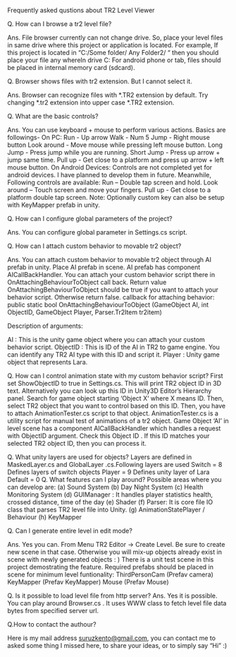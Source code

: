 


Frequently asked qustions about TR2 Level Viewer


Q. How can I browse a tr2 level file?

Ans.  File browser currently can not change drive. So, place your level  files in same drive where this project or application is located.  For example,
If this project is located in “C:/Some folder/ Any Folder2/ “  then  you should place your file any whereIn drive C:
For android phone or tab, files should be placed in internal memory card (sdcard). 

Q. Browser shows files with tr2 extension. But I cannot select it.

Ans.  Browser can recognize files with *.TR2 extension by default. Try changing *.tr2 extension into upper case *.TR2 extension.

Q. What are the basic controls?

Ans.  You can use keyboard + mouse to perform various actions. Basics are followings-
On PC:
Run - Up arrow
Walk - Num 5
Jump - Right mouse button
Look around - Move mouse while pressing left mouse button.
Long Jump - Press jump while you are running.
Short Jump - Press up arrow + jump same time.
Pull up -   Get close to a platform and press up arrow + left mouse button.
On Android Devices:
Controls are not completed yet for android devices. I have planned to develop them in future. Meanwhile, Following controls are available:
Run – Double tap screen and hold.
Look around – Touch screen and move your fingers.
Pull up -   Get close to a platform double tap screen.
Note: Optionally custom key can also be setup with KeyMapper prefab in unity.


Q. How can I configure global parameters of the project?


Ans. You can configure global parameter in Settings.cs script. 

Q. How can I attach custom behavior to movable tr2 object?

Ans. You can attach custom behavior to movable tr2 object through AI prefab in unity. Place AI prefab in scene.
AI prefab has component AICallBackHandler. You can attach your custom behavior script there in OnAttachingBehaviourToObject call back.
Return value OnAttachingBehaviourToObject should be true if you want to attach your behavior script. Otherwise return false.
callback for attaching behavior:
public static bool OnAttachingBehaviourToObject (GameObject AI, int ObjectID, GameObject Player, Parser.Tr2Item tr2item)

Description of arguments:

AI  		: This is the unity game object where you can attach your custom behavior script.
ObjectID            : This is ID of the AI in TR2 to game engine. You can identify any TR2 AI type with this ID and script it.
Player		: Unity game object that represents Lara.



Q. How can I control animation state with my custom behavior script?
First set ShowObjectID to true in Settings.cs. This will print TR2 object ID in 3D text.  Alternatively you can look up this ID in Unity3D Editor’s Hierarchy panel. Search for game object starting ‘Object X‘ where X means ID.
Then, select TR2 object that you want to control based on this ID.
Then, you have to attach AnimationTester.cs script to that object. AnimationTester.cs is a utility script for manual test of animations of a tr2 object.
Game Object ‘AI’ in level scene has a component AICallBackHandler  which handles a request with ObjectID argument. Check this Object ID . If this ID matches your selected TR2 object ID, then you can process it.

Q. What unity layers are used for objects?
    Layers are defined in MaskedLayer.cs and GlobalLayer .cs.Following layers are used
   	Switch = 8       Defines layers of switch objects
	Player = 9       Defines unity layer of Lara
	Default = 0
Q. What features can I play around?
    Possible areas where you can develop are:
(a) Sound System
 (b) Day Night System
 (c) Health Monitoring System
 (d) GUIManager : It handles player statistics health, crossed distance, time of the day
(e) Shader
 (f) Parser: It is core file IO class that parses TR2 level file into Unity.
 (g) AnimationStatePlayer / Behaviour
 (h) KeyMapper


Q. Can I generate entire level in edit mode?

 Ans. Yes you can.  From Menu TR2 Editor -> Create Level. Be sure to create new scene in that case. Otherwise you will mix-up objects already exist in scene with newly generated objects : ) There is a unit test scene in this project demostrating the feature.
Required prefabs should be placed in scene for minimum level funtionality:
ThirdPersonCam (Prefav camera)
KeyMapper (Prefav KeyMapper)
Mouse (Prefav Mouse)


Q. Is it possible to load level file from http server?
  Ans. Yes it is possible. You can play around Browser.cs .  It uses WWW class to fetch level file data bytes from specified server url. 

Q.How to contact the authour?

Here is my mail address suruzkento@gmail.com, you can contact me to asked some thing I missed here, to share your ideas, or to simply say “Hi” :) 





